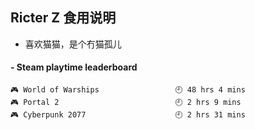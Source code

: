 ## Ricter Z 食用说明
- 喜欢猫猫，是个冇猫孤儿

<!-- steam-box start -->
#### - Steam playtime leaderboard
```text
🎮 World of Warships                 🕘 48 hrs 4 mins
🎮 Portal 2                          🕘 2 hrs 9 mins
🎮 Cyberpunk 2077                    🕘 2 hrs 31 mins
```
<!-- Powered by https://github.com/YouEclipse/steam-box . -->
<!-- steam-box end -->
